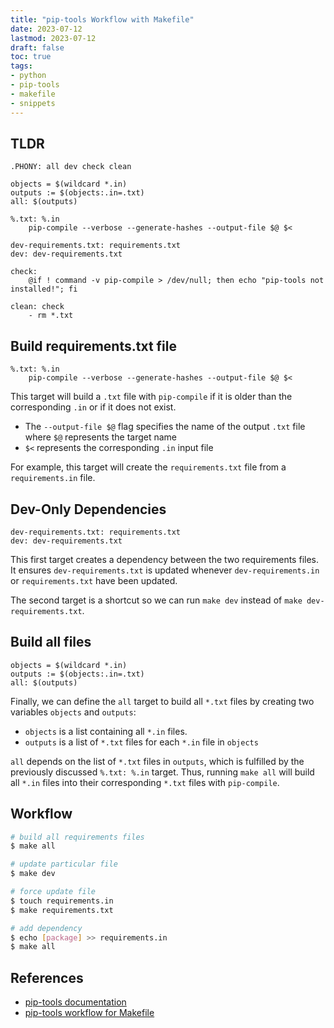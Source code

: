 ```yaml
---
title: "pip-tools Workflow with Makefile"
date: 2023-07-12
lastmod: 2023-07-12
draft: false
toc: true
tags:
- python
- pip-tools
- makefile
- snippets
---
```


## TLDR

```make
.PHONY: all dev check clean

objects = $(wildcard *.in)
outputs := $(objects:.in=.txt)
all: $(outputs)

%.txt: %.in
	pip-compile --verbose --generate-hashes --output-file $@ $<

dev-requirements.txt: requirements.txt
dev: dev-requirements.txt

check:
	@if ! command -v pip-compile > /dev/null; then echo "pip-tools not installed!"; fi

clean: check
	- rm *.txt
```

## Build requirements.txt file

```make
%.txt: %.in
	pip-compile --verbose --generate-hashes --output-file $@ $<
```

This target will build a `.txt` file with `pip-compile` if it is
older than the corresponding `.in` or if it does not exist.

- The `--output-file $@` flag specifies the name of the output `.txt` file where
  `$@` represents the target name
- `$<` represents the corresponding `.in` input file

For example, this target will create the `requirements.txt` file from a
`requirements.in` file.

## Dev-Only Dependencies

```make
dev-requirements.txt: requirements.txt
dev: dev-requirements.txt
```

This first target creates a dependency between the two requirements files. It
ensures `dev-requirements.txt` is updated whenever `dev-requirements.in` or
`requirements.txt` have been updated.

The second target is a shortcut so we can run `make dev` instead of `make
dev-requirements.txt`.

## Build all files

```make
objects = $(wildcard *.in)
outputs := $(objects:.in=.txt)
all: $(outputs)
```

Finally, we can define the `all` target to build all `*.txt` files by creating
two variables `objects` and `outputs`:

- `objects` is a list containing all `*.in` files.
- `outputs` is a list of `*.txt` files for each `*.in` file in `objects`

`all` depends on the list of `*.txt` files in `outputs`, which is fulfilled by
the previously discussed `%.txt: %.in` target. Thus, running `make all` will
build all `*.in` files into their corresponding `*.txt` files with
`pip-compile`.

## Workflow

```bash
# build all requirements files
$ make all

# update particular file
$ make dev

# force update file
$ touch requirements.in
$ make requirements.txt

# add dependency
$ echo [package] >> requirements.in
$ make all
```

## References
- [pip-tools documentation](https://pip-tools.readthedocs.io/en/latest/)
- [pip-tools workflow for Makefile](https://jamescooke.info/a-successful-pip-tools-workflow-for-managing-python-package-requirements.html)
